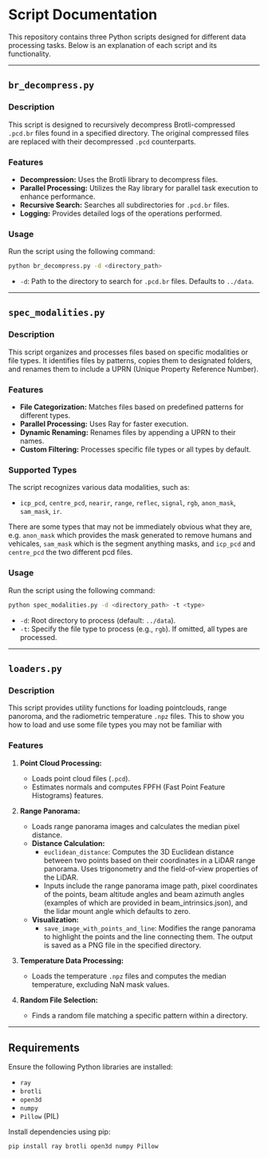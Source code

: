 
# Script Documentation

This repository contains three Python scripts designed for different data processing tasks. Below is an explanation of each script and its functionality.

---

## `br_decompress.py`

### Description
This script is designed to recursively decompress Brotli-compressed `.pcd.br` files found in a specified directory. The original compressed files are replaced with their decompressed `.pcd` counterparts.

### Features
- **Decompression:** Uses the Brotli library to decompress files.
- **Parallel Processing:** Utilizes the Ray library for parallel task execution to enhance performance.
- **Recursive Search:** Searches all subdirectories for `.pcd.br` files.
- **Logging:** Provides detailed logs of the operations performed.

### Usage
Run the script using the following command:
```bash
python br_decompress.py -d <directory_path>
```
- `-d`: Path to the directory to search for `.pcd.br` files. Defaults to `../data`.

---

## `spec_modalities.py`

### Description
This script organizes and processes files based on specific modalities or file types. It identifies files by patterns, copies them to designated folders, and renames them to include a UPRN (Unique Property Reference Number).

### Features
- **File Categorization:** Matches files based on predefined patterns for different types.
- **Parallel Processing:** Uses Ray for faster execution.
- **Dynamic Renaming:** Renames files by appending a UPRN to their names.
- **Custom Filtering:** Processes specific file types or all types by default.

### Supported Types
The script recognizes various data modalities, such as:
- `icp_pcd`, `centre_pcd`, `nearir`, `range`, `reflec`, `signal`, `rgb`, `anon_mask`, `sam_mask`, `ir`.

There are some types that may not be immediately obvious what they are, e.g. `anon_mask` which provides the mask generated to remove humans and vehicales, `sam_mask` which is the segment anything masks, and `icp_pcd` and `centre_pcd` the two different pcd files.

### Usage
Run the script using the following command:
```bash
python spec_modalities.py -d <directory_path> -t <type>
```
- `-d`: Root directory to process (default: `../data`).
- `-t`: Specify the file type to process (e.g., `rgb`). If omitted, all types are processed.

---

## `loaders.py`

### Description
This script provides utility functions for loading pointclouds, range panoroma, and the radiometric temperature `.npz` files. This to show you how to load and use some file types you may not be familiar with

### Features
1. **Point Cloud Processing:**
   - Loads point cloud files (`.pcd`).
   - Estimates normals and computes FPFH (Fast Point Feature Histograms) features.

2. **Range Panorama:**
   - Loads range panorama images and calculates the median pixel distance.
   - **Distance Calculation:** 
     - `euclidean_distance`: Computes the 3D Euclidean distance between two points based on their coordinates in a LiDAR range panorama. Uses trigonometry and the field-of-view properties of the LiDAR.
     - Inputs include the range panorama image path, pixel coordinates of the points, beam altitude angles and beam azimuth angles (examples of which are provided in beam_intrinsics.json), and the lidar mount angle which defaults to zero.
   - **Visualization:**
     - `save_image_with_points_and_line`: Modifies the range panorama to highlight the points and the line connecting them. The output is saved as a PNG file in the specified directory.

3. **Temperature Data Processing:**
   - Loads the temperature `.npz` files and computes the median temperature, excluding NaN mask values.

4. **Random File Selection:**
   - Finds a random file matching a specific pattern within a directory.


---

## Requirements

Ensure the following Python libraries are installed:
- `ray`
- `brotli`
- `open3d`
- `numpy`
- `Pillow` (PIL)

Install dependencies using pip:
```bash
pip install ray brotli open3d numpy Pillow
```